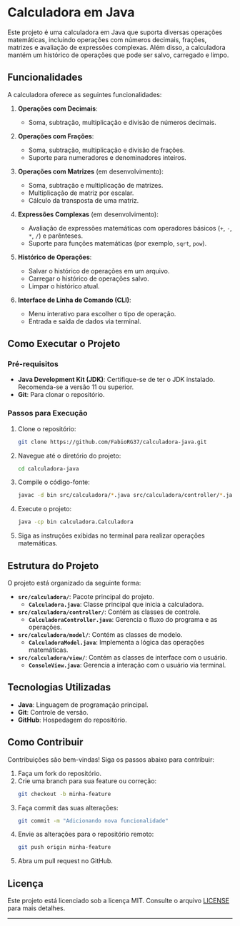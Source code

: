 # Calculadora em Java

Este projeto é uma calculadora em Java que suporta diversas operações matemáticas, incluindo operações com números decimais, frações, matrizes e avaliação de expressões complexas. Além disso, a calculadora mantém um histórico de operações que pode ser salvo, carregado e limpo.

## Funcionalidades

A calculadora oferece as seguintes funcionalidades:

1. **Operações com Decimais**:
    - Soma, subtração, multiplicação e divisão de números decimais.

2. **Operações com Frações**:
    - Soma, subtração, multiplicação e divisão de frações.
    - Suporte para numeradores e denominadores inteiros.

3. **Operações com Matrizes** (em desenvolvimento):
    - Soma, subtração e multiplicação de matrizes.
    - Multiplicação de matriz por escalar.
    - Cálculo da transposta de uma matriz.

4. **Expressões Complexas** (em desenvolvimento):
    - Avaliação de expressões matemáticas com operadores básicos (`+`, `-`, `*`, `/`) e parênteses.
    - Suporte para funções matemáticas (por exemplo, `sqrt`, `pow`).

5. **Histórico de Operações**:
    - Salvar o histórico de operações em um arquivo.
    - Carregar o histórico de operações salvo.
    - Limpar o histórico atual.

6. **Interface de Linha de Comando (CLI)**:
    - Menu interativo para escolher o tipo de operação.
    - Entrada e saída de dados via terminal.

## Como Executar o Projeto

### Pré-requisitos

- **Java Development Kit (JDK)**: Certifique-se de ter o JDK instalado. Recomenda-se a versão 11 ou superior.
- **Git**: Para clonar o repositório.

### Passos para Execução

1. Clone o repositório:
   ```bash
   git clone https://github.com/FabioRG37/calculadora-java.git
   ```

2. Navegue até o diretório do projeto:
   ```bash
   cd calculadora-java
   ```

3. Compile o código-fonte:
   ```bash
   javac -d bin src/calculadora/*.java src/calculadora/controller/*.java src/calculadora/model/*.java src/calculadora/view/*.java
   ```

4. Execute o projeto:
   ```bash
   java -cp bin calculadora.Calculadora
   ```

5. Siga as instruções exibidas no terminal para realizar operações matemáticas.

## Estrutura do Projeto

O projeto está organizado da seguinte forma:

- **`src/calculadora/`**: Pacote principal do projeto.
    - **`Calculadora.java`**: Classe principal que inicia a calculadora.
- **`src/calculadora/controller/`**: Contém as classes de controle.
    - **`CalculadoraController.java`**: Gerencia o fluxo do programa e as operações.
- **`src/calculadora/model/`**: Contém as classes de modelo.
    - **`CalculadoraModel.java`**: Implementa a lógica das operações matemáticas.
- **`src/calculadora/view/`**: Contém as classes de interface com o usuário.
    - **`ConsoleView.java`**: Gerencia a interação com o usuário via terminal.

## Tecnologias Utilizadas

- **Java**: Linguagem de programação principal.
- **Git**: Controle de versão.
- **GitHub**: Hospedagem do repositório.

## Como Contribuir

Contribuições são bem-vindas! Siga os passos abaixo para contribuir:

1. Faça um fork do repositório.
2. Crie uma branch para sua feature ou correção:
   ```bash
   git checkout -b minha-feature
   ```
3. Faça commit das suas alterações:
   ```bash
   git commit -m "Adicionando nova funcionalidade"
   ```
4. Envie as alterações para o repositório remoto:
   ```bash
   git push origin minha-feature
   ```
5. Abra um pull request no GitHub.

## Licença

Este projeto está licenciado sob a licença MIT. Consulte o arquivo [LICENSE](LICENSE) para mais detalhes.

---